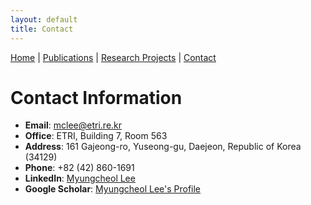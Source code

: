 ```yaml
---
layout: default
title: Contact
---
```


[Home](index.md) | [Publications](publications.md) | [Research Projects](projects.md) | [Contact](contact.md)

# Contact Information
- **Email**: mclee@etri.re.kr
- **Office**: ETRI, Building 7, Room 563
- **Address**: 161 Gajeong-ro, Yuseong-gu, Daejeon, Republic of Korea (34129)
- **Phone**: +82 (42) 860-1691
- **LinkedIn**: [Myungcheol Lee](https://linkedin.com/in/klesa)
- **Google Scholar**: [Myungcheol Lee's Profile](https://scholar.google.com/citations?user=Wwwyc0cAAAAJ&hl=ko)